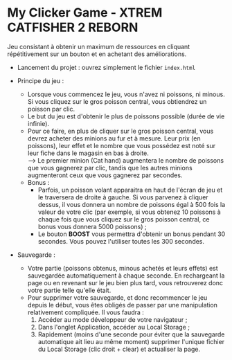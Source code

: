 # My Clicker Game - XTREM CATFISHER 2 REBORN

Jeu consistant à obtenir un maximum de ressources en cliquant répétitivement sur un bouton et en achetant des améliorations.

* Lancement du projet : ouvrez simplement le fichier `index.html`
* Principe du jeu :
    - Lorsque vous commencez le jeu, vous n'avez ni poissons, ni minous. Si vous cliquez sur le gros poisson central, vous obtiendrez un poisson par clic.
    - Le but du jeu est d'obtenir le plus de poissons possible (durée de vie infinie).
    - Pour ce faire, en plus de cliquer sur le gros poisson central, vous devrez acheter des minions au fur et à mesure. Leur prix (en poissons), leur effet et le nombre que vous possédez est noté sur leur fiche dans le magasin en bas à droite.<br>
    --> Le premier minion (Cat hand) augmentera le nombre de poissons que vous gagnerez par clic, tandis que les autres minions augmenteront ceux que vous gagnerez par secondes.
    - Bonus :
      - Parfois, un poisson volant apparaitra en haut de l'écran de jeu et le traversera de droite à gauche. Si vous parvenez à cliquer dessus, il vous donnera un nombre de poissons égal à 500 fois la valeur de votre clic (par exemple, si vous obtenez 10 poissons à chaque fois que vous cliquez sur le gros poisson central, ce bonus vous donnera 5000 poissons) ;
      - Le bouton **BOOST** vous permettra d'obtenir un bonus pendant 30 secondes. Vous pouvez l'utiliser toutes les 300 secondes.

* Sauvegarde :
  - Votre partie (poissons obtenus, minous achetés et leurs effets) est sauvegardée automatiquement à chaque seconde.
  En rechargeant la page ou en revenant sur le jeu bien plus tard, vous retrouverez donc votre partie telle qu'elle était.
  - Pour supprimer votre sauvegarde, et donc recommencer le jeu depuis le début, vous êtes obligés de passer par une manipulation relativement compliquée. Il vous faudra :
    1. Accéder au mode développeur de votre navigateur ;
    2. Dans l'onglet Application, accéder au Local Storage ;
    3. Rapidement (moins d'une seconde pour éviter que la sauvegarde automatique ait lieu au même moment) supprimer l'unique fichier du Local Storage (clic droit + clear) et actualiser la page.
   